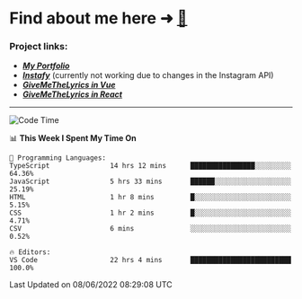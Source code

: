 # Find about me here ➜ [🧑](https://pauabella.dev)

### Project links:
- ***[My Portfolio](https://pauabella.dev)***
- ***[Instafy](https://instafy.me)*** (currently not working due to changes in the Instagram API)
- ***[GiveMeTheLyrics in Vue](https://lyrics.pauabella.dev)***
- ***[GiveMeTheLyrics in React](https://pauabella.dev/GiveMeTheLyrics)***

---
<!--START_SECTION:waka-->
![Code Time](http://img.shields.io/badge/Code%20Time-1%2C134%20hrs%2047%20mins-blue)

📊 **This Week I Spent My Time On** 

```text
💬 Programming Languages: 
TypeScript               14 hrs 12 mins      ████████████████░░░░░░░░░   64.36% 
JavaScript               5 hrs 33 mins       ██████░░░░░░░░░░░░░░░░░░░   25.19% 
HTML                     1 hr 8 mins         █░░░░░░░░░░░░░░░░░░░░░░░░   5.15% 
CSS                      1 hr 2 mins         █░░░░░░░░░░░░░░░░░░░░░░░░   4.71% 
CSV                      6 mins              ░░░░░░░░░░░░░░░░░░░░░░░░░   0.52%

🔥 Editors: 
VS Code                  22 hrs 4 mins       █████████████████████████   100.0%

```


 Last Updated on 08/06/2022 08:29:08 UTC
<!--END_SECTION:waka-->
